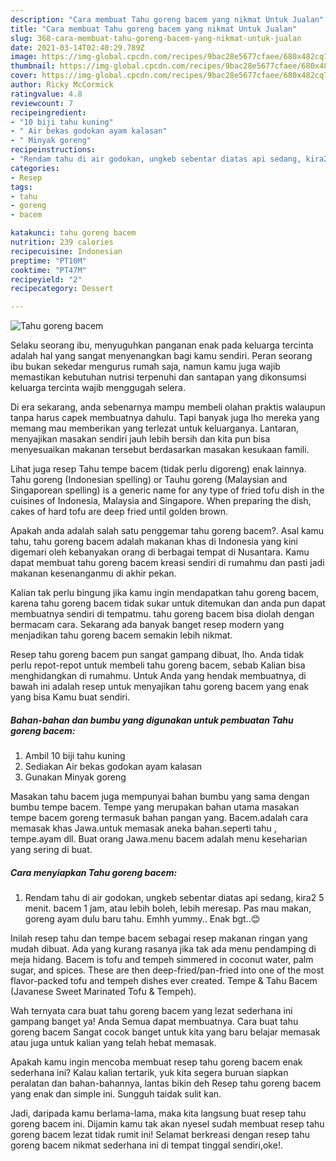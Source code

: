 ```yaml
---
description: "Cara membuat Tahu goreng bacem yang nikmat Untuk Jualan"
title: "Cara membuat Tahu goreng bacem yang nikmat Untuk Jualan"
slug: 368-cara-membuat-tahu-goreng-bacem-yang-nikmat-untuk-jualan
date: 2021-03-14T02:40:29.789Z
image: https://img-global.cpcdn.com/recipes/9bac28e5677cfaee/680x482cq70/tahu-goreng-bacem-foto-resep-utama.jpg
thumbnail: https://img-global.cpcdn.com/recipes/9bac28e5677cfaee/680x482cq70/tahu-goreng-bacem-foto-resep-utama.jpg
cover: https://img-global.cpcdn.com/recipes/9bac28e5677cfaee/680x482cq70/tahu-goreng-bacem-foto-resep-utama.jpg
author: Ricky McCormick
ratingvalue: 4.8
reviewcount: 7
recipeingredient:
- "10 biji tahu kuning"
- " Air bekas godokan ayam kalasan"
- " Minyak goreng"
recipeinstructions:
- "Rendam tahu di air godokan, ungkeb sebentar diatas api sedang, kira2 5 menit. bacem 1 jam, atau lebih boleh, lebih meresap. Pas mau makan, goreng ayam dulu baru tahu. Emhh yummy.. Enak bgt..😊"
categories:
- Resep
tags:
- tahu
- goreng
- bacem

katakunci: tahu goreng bacem 
nutrition: 239 calories
recipecuisine: Indonesian
preptime: "PT10M"
cooktime: "PT47M"
recipeyield: "2"
recipecategory: Dessert

---
```



![Tahu goreng bacem](https://img-global.cpcdn.com/recipes/9bac28e5677cfaee/680x482cq70/tahu-goreng-bacem-foto-resep-utama.jpg)

Selaku seorang ibu, menyuguhkan panganan enak pada keluarga tercinta adalah hal yang sangat menyenangkan bagi kamu sendiri. Peran seorang ibu bukan sekedar mengurus rumah saja, namun kamu juga wajib memastikan kebutuhan nutrisi terpenuhi dan santapan yang dikonsumsi keluarga tercinta wajib menggugah selera.

Di era  sekarang, anda sebenarnya mampu membeli olahan praktis walaupun tanpa harus capek membuatnya dahulu. Tapi banyak juga lho mereka yang memang mau memberikan yang terlezat untuk keluarganya. Lantaran, menyajikan masakan sendiri jauh lebih bersih dan kita pun bisa menyesuaikan makanan tersebut berdasarkan masakan kesukaan famili. 

Lihat juga resep Tahu tempe bacem (tidak perlu digoreng) enak lainnya. Tahu goreng (Indonesian spelling) or Tauhu goreng (Malaysian and Singaporean spelling) is a generic name for any type of fried tofu dish in the cuisines of Indonesia, Malaysia and Singapore. When preparing the dish, cakes of hard tofu are deep fried until golden brown.

Apakah anda adalah salah satu penggemar tahu goreng bacem?. Asal kamu tahu, tahu goreng bacem adalah makanan khas di Indonesia yang kini digemari oleh kebanyakan orang di berbagai tempat di Nusantara. Kamu dapat membuat tahu goreng bacem kreasi sendiri di rumahmu dan pasti jadi makanan kesenanganmu di akhir pekan.

Kalian tak perlu bingung jika kamu ingin mendapatkan tahu goreng bacem, karena tahu goreng bacem tidak sukar untuk ditemukan dan anda pun dapat membuatnya sendiri di tempatmu. tahu goreng bacem bisa diolah dengan bermacam cara. Sekarang ada banyak banget resep modern yang menjadikan tahu goreng bacem semakin lebih nikmat.

Resep tahu goreng bacem pun sangat gampang dibuat, lho. Anda tidak perlu repot-repot untuk membeli tahu goreng bacem, sebab Kalian bisa menghidangkan di rumahmu. Untuk Anda yang hendak membuatnya, di bawah ini adalah resep untuk menyajikan tahu goreng bacem yang enak yang bisa Kamu buat sendiri.

<!--inarticleads1-->

##### Bahan-bahan dan bumbu yang digunakan untuk pembuatan Tahu goreng bacem:

1. Ambil 10 biji tahu kuning
1. Sediakan  Air bekas godokan ayam kalasan
1. Gunakan  Minyak goreng


Masakan tahu bacem juga mempunyai bahan bumbu yang sama dengan bumbu tempe bacem. Tempe yang merupakan bahan utama masakan tempe bacem goreng termasuk bahan pangan yang. Bacem.adalah cara memasak khas Jawa.untuk memasak aneka bahan.seperti tahu , tempe.ayam dll. Buat orang Jawa.menu bacem adalah menu keseharian yang sering di buat. 

<!--inarticleads2-->

##### Cara menyiapkan Tahu goreng bacem:

1. Rendam tahu di air godokan, ungkeb sebentar diatas api sedang, kira2 5 menit. bacem 1 jam, atau lebih boleh, lebih meresap. Pas mau makan, goreng ayam dulu baru tahu. Emhh yummy.. Enak bgt..😊


Inilah resep tahu dan tempe bacem sebagai resep makanan ringan yang mudah dibuat. Ada yang kurang rasanya jika tak ada menu pendamping di meja hidang. Bacem is tofu and tempeh simmered in coconut water, palm sugar, and spices. These are then deep-fried/pan-fried into one of the most flavor-packed tofu and tempeh dishes ever created. Tempe &amp; Tahu Bacem (Javanese Sweet Marinated Tofu &amp; Tempeh). 

Wah ternyata cara buat tahu goreng bacem yang lezat sederhana ini gampang banget ya! Anda Semua dapat membuatnya. Cara buat tahu goreng bacem Sangat cocok banget untuk kita yang baru belajar memasak atau juga untuk kalian yang telah hebat memasak.

Apakah kamu ingin mencoba membuat resep tahu goreng bacem enak sederhana ini? Kalau kalian tertarik, yuk kita segera buruan siapkan peralatan dan bahan-bahannya, lantas bikin deh Resep tahu goreng bacem yang enak dan simple ini. Sungguh taidak sulit kan. 

Jadi, daripada kamu berlama-lama, maka kita langsung buat resep tahu goreng bacem ini. Dijamin kamu tak akan nyesel sudah membuat resep tahu goreng bacem lezat tidak rumit ini! Selamat berkreasi dengan resep tahu goreng bacem nikmat sederhana ini di tempat tinggal sendiri,oke!.

